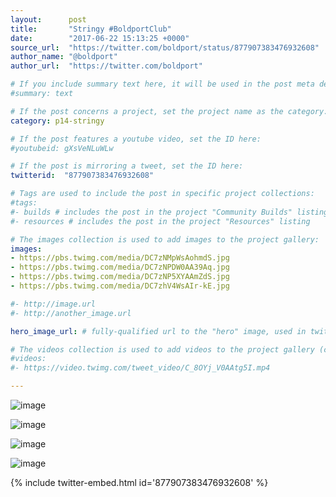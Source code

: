 ```yaml
---
layout:      post
title:       "Stringy #BoldportClub"
date:        "2017-06-22 15:13:25 +0000"
source_url:  "https://twitter.com/boldport/status/877907383476932608"
author_name: "@boldport"
author_url:  "https://twitter.com/boldport"

# If you include summary text here, it will be used in the post meta description instead of an excerpt from the post body
#summary: text

# If the post concerns a project, set the project name as the category:
category: p14-stringy

# If the post features a youtube video, set the ID here:
#youtubeid: gXsVeNLuWLw

# If the post is mirroring a tweet, set the ID here:
twitterid:  "877907383476932608"

# Tags are used to include the post in specific project collections:
#tags:
#- builds # includes the post in the project "Community Builds" listing
#- resources # includes the post in the project "Resources" listing

# The images collection is used to add images to the project gallery:
images:
- https://pbs.twimg.com/media/DC7zNMpWsAohmdS.jpg
- https://pbs.twimg.com/media/DC7zNPDW0AA39Aq.jpg
- https://pbs.twimg.com/media/DC7zNP5XYAAmZdS.jpg
- https://pbs.twimg.com/media/DC7zhV4WsAIr-kE.jpg

#- http://image.url
#- http://another_image.url

hero_image_url: # fully-qualified url to the "hero" image, used in twitter cards for example

# The videos collection is used to add videos to the project gallery (currently only mp4):
#videos:
#- https://video.twimg.com/tweet_video/C_8OYj_V0AAtg5I.mp4

---
```


![image](https://pbs.twimg.com/media/DC7zNMpWsAohmdS.jpg)

![image](https://pbs.twimg.com/media/DC7zNPDW0AA39Aq.jpg)

![image](https://pbs.twimg.com/media/DC7zNP5XYAAmZdS.jpg)

![image](https://pbs.twimg.com/media/DC7zhV4WsAIr-kE.jpg)

{% include twitter-embed.html id='877907383476932608' %}


